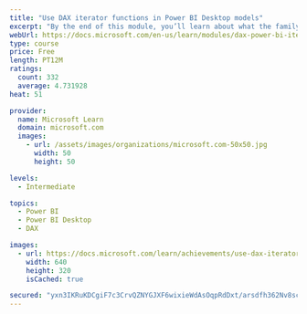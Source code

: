 ```yaml
---
title: "Use DAX iterator functions in Power BI Desktop models"
excerpt: "By the end of this module, you’ll learn about what the family of iterator functions can do and how to use them in your DAX calculations. Calculations will include custom summarizations, ranking, and concatenation."
webUrl: https://docs.microsoft.com/en-us/learn/modules/dax-power-bi-iterator-functions/
type: course
price: Free
length: PT12M
ratings:
  count: 332
  average: 4.731928
heat: 51

provider:
  name: Microsoft Learn
  domain: microsoft.com
  images:
    - url: /assets/images/organizations/microsoft.com-50x50.jpg
      width: 50
      height: 50

levels:
  - Intermediate

topics:
  - Power BI
  - Power BI Desktop
  - DAX

images:
  - url: https://docs.microsoft.com/learn/achievements/use-dax-iterator-functions-power-bi-desktop-social.png
    width: 640
    height: 320
    isCached: true

secured: "yxn3IKRuKDCgiF7c3CrvQZNYGJXF6wixieWdAsOqpRdDxt/arsdfh362Nv8scei47Yhs2mEvBY0WILiNQGE/e11QoSrUd+jpwiqk2AkKn2L01NpkYhW9QYspeLjjGp3QRAGbw8oRyy4HZtlbmOE9B0ALO3wSgIdg2n0bNnS58smyhSKBYq8JbxkWH097aR/uDVMpMGlZ2eByCskNeQjQlSq3R7HjB7Tr20N7LT6iVYSS4btUPauUxGmHAwLi42dYZ7LMyS4oMsuRi01ERrg3jB4F7Ym5g7mWmit21Oo/E+xnqfbWSm2EBig/ciLcuFhsnDIiNkCq3z+i5DNIP6EQ3UZoaKx4mJ3yugoyHhJz+8wy6pcEbLXj374kFNWd+RxG0RQgUYHgVWDwNs0vE0WLBpOkEuiTJg9gOhmmtzl/EHo=;Q0snLnah7V/h5Fh7ANMbWA=="
---
```


